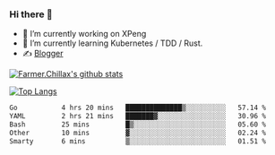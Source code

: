 ### Hi there 👋

- 🔭 I’m currently working on XPeng
- 🌱 I’m currently learning Kubernetes / TDD / Rust.
- ✍️ [Blogger](https://blog.farmer233.top)
<!-- - 🤔 [My Gitee](https://gitee.com/Farmer-chong) -->


[![Farmer.Chillax's github stats](https://github-readme-stats.vercel.app/api?username=FarmerChillax)](https://github.com/anuraghazra/github-readme-stats)

[![Top Langs](https://github-readme-stats.vercel.app/api/top-langs/?username=FarmerChillax&layout=compact&hide=html,css,javascript)](https://github.com/anuraghazra/github-readme-stats)


<a href="https://wakatime.com/@Farmer"> </a>
          <!--START_SECTION:waka-->

```txt
Go           4 hrs 20 mins   ██████████████▒░░░░░░░░░░   57.14 %
YAML         2 hrs 21 mins   ███████▓░░░░░░░░░░░░░░░░░   30.96 %
Bash         25 mins         █▒░░░░░░░░░░░░░░░░░░░░░░░   05.60 %
Other        10 mins         ▓░░░░░░░░░░░░░░░░░░░░░░░░   02.24 %
Smarty       6 mins          ▒░░░░░░░░░░░░░░░░░░░░░░░░   01.51 %
```

<!--END_SECTION:waka-->



<!--
**Farmer-chong/Farmer-chong** is a ✨ _special_ ✨ repository because its `README.md` (this file) appears on your GitHub profile.

Here are some ideas to get you started:

- 🔭 I’m currently working on ...
- 🌱 I’m currently learning ...
- 👯 I’m looking to collaborate on ...
- 🤔 I’m looking for help with ...
- 💬 Ask me about ...
- 📫 How to reach me: ...
- 😄 Pronouns: ...
- ⚡ Fun fact: ...
-->
